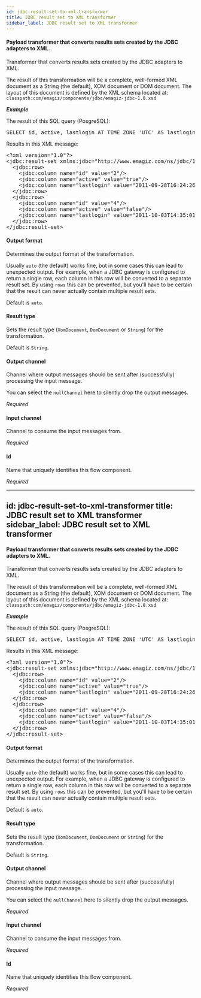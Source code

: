 ```yaml
---
id: jdbc-result-set-to-xml-transformer
title: JDBC result set to XML transformer
sidebar_label: JDBC result set to XML transformer
---
```

#### Payload transformer that converts results sets created by the JDBC adapters to XML.
Transformer that converts results sets created by the JDBC adapters to XML.

The result of this transformation will be a complete, well-formed XML document as a String (the default), XOM document or DOM document. The layout of this document is defined by the XML schema located at:
<code>classpath:com/emagiz/components/jdbc/emagiz-jdbc-1.0.xsd</code>

<b><i>Example</i></b>

The result of this SQL query (PosgreSQL):
<pre>
SELECT id, active, lastlogin AT TIME ZONE 'UTC' AS lastlogin FROM system$user
</pre>

Results in this XML message:
<pre>
&lt;?xml version="1.0"?&gt;
&lt;jdbc:result-set xmlns:jdbc="http://www.emagiz.com/ns/jdbc/1.0/"&gt;
  &lt;jdbc:row&gt;
    &lt;jdbc:column name="id" value="2"/&gt;
    &lt;jdbc:column name="active" value="true"/&gt;
    &lt;jdbc:column name="lastlogin" value="2011-09-28T16:24:26.709+02:00"/&gt;
  &lt;/jdbc:row&gt;
  &lt;jdbc:row&gt;
    &lt;jdbc:column name="id" value="4"/&gt;
    &lt;jdbc:column name="active" value="false"/&gt;
    &lt;jdbc:column name="lastlogin" value="2011-10-03T14:35:01.447+02:00"/&gt;
  &lt;/jdbc:row&gt;
&lt;/jdbc:result-set&gt;
</pre>

#### Output format
Determines the output format of the transformation.

Usually <code>auto</code> (the default) works fine, but in some cases this can lead to unexpected output. For example, when a JDBC gateway is configured to return a single row, each column in this row will be converted to a separate result set. By using <code>rows</code> this can be prevented, but you'll have to be certain that the result can never actually contain multiple result sets.

Default is <code>auto</code>.

#### Result type
Sets the result type (<code>XomDocument</code>, <code>DomDocument</code> or <code>String</code>) for the transformation. 

Default is <code>String</code>.


#### Output channel
Channel where output messages should be sent after (successfully) processing the input message.

You can select the <code>nullChannel</code> here to silently drop the output messages.

<i>Required</i>

#### Input channel
Channel to consume the input messages from.

<i>Required</i>

#### Id
Name that uniquely identifies this flow component.

<i>Required</i>

---
id: jdbc-result-set-to-xml-transformer
title: JDBC result set to XML transformer
sidebar_label: JDBC result set to XML transformer
---
#### Payload transformer that converts results sets created by the JDBC adapters to XML.
Transformer that converts results sets created by the JDBC adapters to XML.

The result of this transformation will be a complete, well-formed XML document as a String (the default), XOM document or DOM document. The layout of this document is defined by the XML schema located at:
<code>classpath:com/emagiz/components/jdbc/emagiz-jdbc-1.0.xsd</code>

<b><i>Example</i></b>

The result of this SQL query (PosgreSQL):
<pre>
SELECT id, active, lastlogin AT TIME ZONE 'UTC' AS lastlogin FROM system$user
</pre>

Results in this XML message:
<pre>
&lt;?xml version="1.0"?&gt;
&lt;jdbc:result-set xmlns:jdbc="http://www.emagiz.com/ns/jdbc/1.0/"&gt;
  &lt;jdbc:row&gt;
    &lt;jdbc:column name="id" value="2"/&gt;
    &lt;jdbc:column name="active" value="true"/&gt;
    &lt;jdbc:column name="lastlogin" value="2011-09-28T16:24:26.709+02:00"/&gt;
  &lt;/jdbc:row&gt;
  &lt;jdbc:row&gt;
    &lt;jdbc:column name="id" value="4"/&gt;
    &lt;jdbc:column name="active" value="false"/&gt;
    &lt;jdbc:column name="lastlogin" value="2011-10-03T14:35:01.447+02:00"/&gt;
  &lt;/jdbc:row&gt;
&lt;/jdbc:result-set&gt;
</pre>

#### Output format
Determines the output format of the transformation.

Usually <code>auto</code> (the default) works fine, but in some cases this can lead to unexpected output. For example, when a JDBC gateway is configured to return a single row, each column in this row will be converted to a separate result set. By using <code>rows</code> this can be prevented, but you'll have to be certain that the result can never actually contain multiple result sets.

Default is <code>auto</code>.

#### Result type
Sets the result type (<code>XomDocument</code>, <code>DomDocument</code> or <code>String</code>) for the transformation. 

Default is <code>String</code>.


#### Output channel
Channel where output messages should be sent after (successfully) processing the input message.

You can select the <code>nullChannel</code> here to silently drop the output messages.

<i>Required</i>

#### Input channel
Channel to consume the input messages from.

<i>Required</i>

#### Id
Name that uniquely identifies this flow component.

<i>Required</i>

